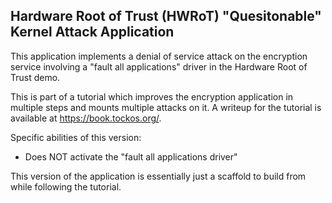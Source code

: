 Hardware Root of Trust (HWRoT) "Quesitonable" Kernel Attack Application
-----------------------------------------------------------------------

This application implements a denial of service attack on the encryption service
involving a "fault all applications" driver in the Hardware Root of Trust demo.

This is part of a tutorial which improves the encryption application in multiple
steps and mounts multiple attacks on it. A writeup for the tutorial is available
at https://book.tockos.org/.

Specific abilities of this version:

* Does NOT activate the "fault all applications driver"

This version of the application is essentially just a scaffold to build from
while following the tutorial.
